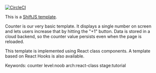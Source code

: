 [![CircleCI](https://circleci.com/gh/binaris/shiftjs.svg?style=svg)](https://circleci.com/gh/binaris/shiftjs-counter-class)

This is a [ShiftJS template](https://shiftjs.com/).

Counter is our very basic template. It displays a single number on screen
and lets users increase that by hitting the "+1" button. Data is stored
in a cloud backend, so the counter value persists even when the page is
reloaded.

This template is implemented using React class components. A template based
on React Hooks is also available.

Keywords: counter level:noob arch:react-class stage:tutorial
